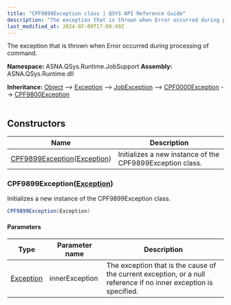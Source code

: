 ```yaml
---
title: "CPF9899Exception class | QSYS API Reference Guide"
description: "The exception that is thrown when Error occurred during processing of command. "
last_modified_at: 2024-07-09T17:00:49Z
---
```


The exception that is thrown when Error occurred during processing of command.

**Namespace:** ASNA.QSys.Runtime.JobSupport
**Assembly:** ASNA.QSys.Runtime.dll

**Inheritance:** [Object](https://docs.microsoft.com/en-us/dotnet/api/system.object) --> [Exception](https://docs.microsoft.com/en-us/dotnet/api/system.exception) --> [JobException](/reference/runtime/qsys-runtime-job-support/job-exception.html) --> [CPF0000Exception](/reference/runtime/qsys-runtime-job-support/cpf-exceptions/cpf0000-exception.html) --> [CPF9800Exception](/reference/runtime/qsys-runtime-job-support/cpf-exceptions/cpf9800-exception.html)
<br>
<br>

## Constructors

| Name | Description |
| --- | --- |
| [CPF9899Exception](#cpf9899exceptionexception)([Exception](https://docs.microsoft.com/en-us/dotnet/api/system.exception)) | Initializes a new instance of the CPF9899Exception class.

### CPF9899Exception([Exception](https://docs.microsoft.com/en-us/dotnet/api/system.exception))

Initializes a new instance of the CPF9899Exception class.

```cs
CPF9899Exception(Exception)
```

#### Parameters

| Type | Parameter name | Description
| --- | --- | ---
| [Exception](https://docs.microsoft.com/en-us/dotnet/api/system.exception) | innerException | The exception that is the cause of the current exception, or a null reference if no inner exception is specified.
